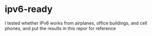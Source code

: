 # ipv6-ready

I tested whether IPv6 works from airplanes, office buildings, and cell phones, and put the results in this repor for reference
